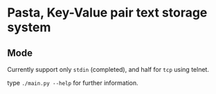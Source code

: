 # Pasta, Key-Value pair text storage system

## Mode
Currently support only `stdin` (completed), and
half for `tcp` using telnet.

type `./main.py --help` for further information.

